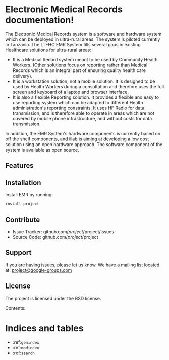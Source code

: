 # Electronic Medical Records documentation!

The Electronic Medical Records system is a software and hardware system which can be deployed in ultra-rural areas. The system is piloted currently in Tanzania. The LTFHC EMR System fills several gaps in existing Healthcare solutions for ultra-rural areas:
 * It is a Medical Record system meant to be used by Community Health Workers. (Other solutions focus on reporting rather than Medical Records which is an integral part of ensuring quality health care delivery).
 * It is a workstation solution, not a mobile solution. It is designed to be used by Health Workers during a consultation and therefore uses the full screen and keyboard of a laptop and browser interface.
 * It is also a flexible Reporting solution. It provides a flexible and easy to use reporting system which can be adapted to different Health administration's reporting constraints. It uses HF Radio for data transmission, and is therefore able to operate in areas which are not covered by mobile phone infrastructure, and without costs for data transmission.

In addition, the EMR System's hardware components is currently based on off the shelf components, and iilab is aiming at developing a low cost solution using an open hardware approach. The software component of the system is available as open source.

## Features



## Installation

Install EMR by running:

    install project

## Contribute

- Issue Tracker: github.com/$project/$project/issues
- Source Code: github.com/$project/$project

## Support

If you are having issues, please let us know.
We have a mailing list located at: project@google-groups.com

## License

The project is licensed under the BSD license.

Contents:

# Indices and tables

* :ref:`genindex`
* :ref:`modindex`
* :ref:`search`

